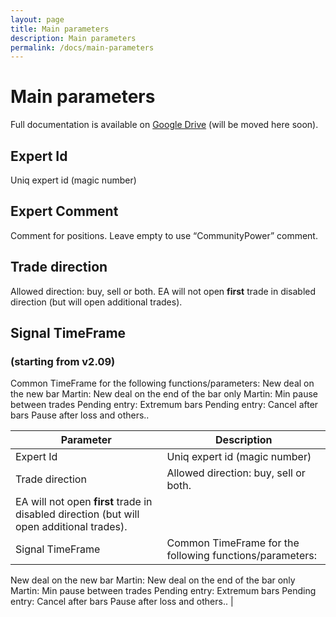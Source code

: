 ```yaml
---
layout: page
title: Main parameters
description: Main parameters
permalink: /docs/main-parameters
---
```


# Main parameters

Full documentation is available on [Google Drive](https://docs.google.com/document/d/1ww1M97H54IBwtCKZDhxtqsTsrtEMKofXHMEWMGCyZNs) (will be moved here soon).

## Expert Id
Uniq expert id (magic number)

## Expert Comment
Comment for positions.
Leave empty to use “CommunityPower” comment.

## Trade direction
Allowed direction: buy, sell or both.
EA will not open **first** trade in disabled direction (but will open additional trades).

## Signal TimeFrame
### (starting from v2.09)
Common TimeFrame for the following functions/parameters:
New deal on the new bar
Martin: New deal on the end of the bar only
Martin: Min pause between trades
Pending entry: Extremum bars
Pending entry: Cancel after bars
Pause after loss
and others..


| Parameter | Description |
| --------- | ----------- |
| Expert Id | Uniq expert id (magic number) |
| Trade direction | Allowed direction: buy, sell or both.
EA will not open **first** trade in disabled direction (but will open additional trades). |
| Signal TimeFrame | Common TimeFrame for the following functions/parameters:
New deal on the new bar
Martin: New deal on the end of the bar only
Martin: Min pause between trades
Pending entry: Extremum bars
Pending entry: Cancel after bars
Pause after loss
and others.. |



